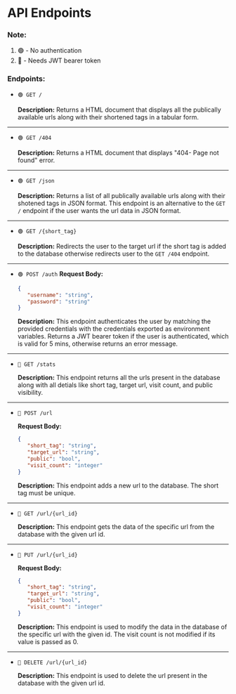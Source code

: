 # API Endpoints

### Note:

1. 🟢 - No authentication
2. 🚫 - Needs JWT bearer token

### Endpoints:

- `🟢 GET /`

  **Description:** Returns a HTML document that displays all the publically available urls along with their shortened tags in a tabular form.

---

- `🟢 GET /404`

  **Description:** Returns a HTML document that displays "404- Page not found" error.

---

- `🟢 GET /json`

  **Description:** Returns a list of all publically available urls along with their shotened tags in JSON format. This endpoint is an alternative to the `GET /` endpoint if the user wants the url data in JSON format.

---

- `🟢 GET /{short_tag}`

  **Description:** Redirects the user to the target url if the short tag is added to the database otherwise redirects user to the `GET /404` endpoint.

---

- `🟢 POST /auth`
  **Request Body:**
  ```JSON
  {
     "username": "string",
     "password": "string"
  }
  ```
  **Description:** This endpoint authenticates the user by matching the provided credentials with the credentials exported as environment variables. Returns a JWT bearer token if the user is authenticated, which is valid for 5 mins, otherwise returns an error message.

---

- `🚫 GET /stats`

  **Description:** This endpoint returns all the urls present in the database along with all detials like short tag, target url, visit count, and public visibility.

---

- `🚫 POST /url`

  **Request Body:**

  ```JSON
  {
     "short_tag": "string",
     "target_url": "string",
     "public": "bool",
     "visit_count": "integer"
  }
  ```

  **Description:** This endpoint adds a new url to the database. The short tag must be unique.

---

- `🚫 GET /url/{url_id}`

  **Description:** This endpoint gets the data of the specific url from the database with the given url id.

---

- `🚫 PUT /url/{url_id}`

  **Request Body:**

  ```JSON
  {
     "short_tag": "string",
     "target_url": "string",
     "public": "bool",
     "visit_count": "integer"
  }
  ```

  **Description:** This endpoint is used to modify the data in the database of the specific url with the given id. The visit count is not modified if its value is passed as 0.

---

- `🚫 DELETE /url/{url_id}`

  **Description:** This endpoint is used to delete the url present in the database with the given url id.
